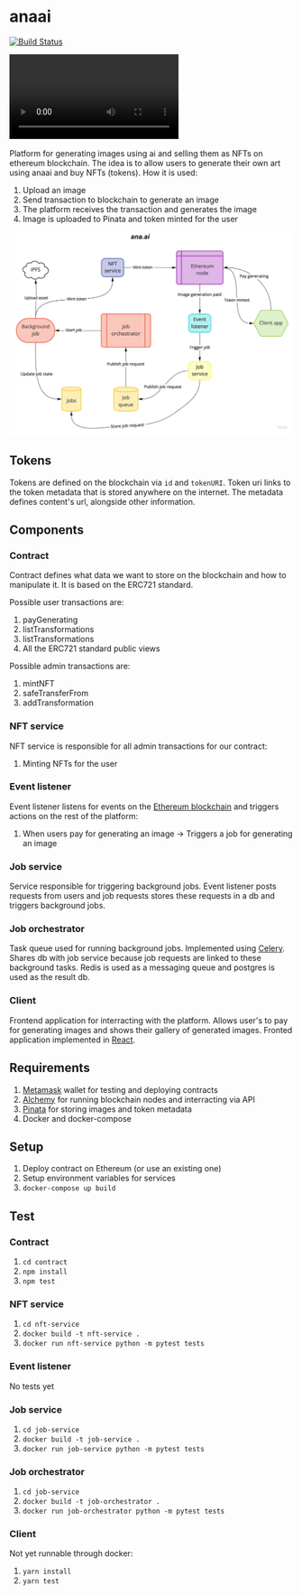 # anaai
[![Build Status](https://vonum.semaphoreci.com/badges/anaai.svg)](https://vonum.semaphoreci.com/projects/anaai)

![ana.ai demo](./assets/anaai-demo.mp4)

Platform for generating images using ai and selling them as NFTs on ethereum
blockchain. The idea is to allow users to generate their own art using anaai and
buy NFTs (tokens).
How it is used:
1. Upload an image
2. Send transaction to blockchain to generate an image
3. The platform receives the transaction and generates the image
4. Image is uploaded to Pinata and token minted for the user

![Architecture](./assets/ana.ai.jpg)

## Tokens
Tokens are defined on the blockchain via `id` and `tokenURI`. Token uri links to
the token metadata that is stored anywhere on the internet. The metadata defines
content's url, alongside other information.

## Components
### Contract
Contract defines what data we want to store on the blockchain and how to
manipulate it. It is based on the ERC721 standard.

Possible user transactions are:
1. payGenerating
2. listTransformations
3. listTransformations
4. All the ERC721 standard public views

Possible admin transactions are:
1. mintNFT
2. safeTransferFrom
3. addTransformation

### NFT service
NFT service is responsible for all admin transactions for our contract:
1. Minting NFTs for the user

### Event listener
Event listener listens for events on the [Ethereum blockchain](https://ethereum.org/en/)
and triggers actions on the rest of the platform:
1. When users pay for generating an image -> Triggers a job for generating an
   image

### Job service
Service responsible for triggering background jobs. Event listener posts
requests from users and job requests stores these requests in a db and triggers
background jobs.

### Job orchestrator
Task queue used for running background jobs. Implemented using [Celery](https://docs.celeryproject.org/en/stable/getting-started/introduction.html).
Shares db with job service because job requests are linked to these background
tasks.
Redis is used as a messaging queue and postgres is used as the result db.

### Client
Frontend application for interracting with the platform. Allows user's to pay
for generating images and shows their gallery of generated images.
Fronted application implemented in [React](https://reactjs.org/).

## Requirements
1. [Metamask](https://metamask.io/) wallet for testing and deploying contracts
2. [Alchemy](https://www.alchemy.com/) for running blockchain nodes and
   interracting via API
3. [Pinata](https://www.pinata.cloud/) for storing images and token metadata
4. Docker and docker-compose

## Setup
1. Deploy contract on Ethereum (or use an existing one)
2. Setup environment variables for services
3. `docker-compose up build`

## Test
### Contract
1. `cd contract`
2. `npm install`
3. `npm test`
### NFT service
1. `cd nft-service`
2. `docker build -t nft-service .`
3. `docker run nft-service python -m pytest tests`
### Event listener
No tests yet
### Job service
1. `cd job-service`
2. `docker build -t job-service .`
3. `docker run job-service python -m pytest tests`
### Job orchestrator
1. `cd job-service`
2. `docker build -t job-orchestrator .`
3. `docker run job-orchestrator python -m pytest tests`
### Client
Not yet runnable through docker:
1. `yarn install`
2. `yarn test`
